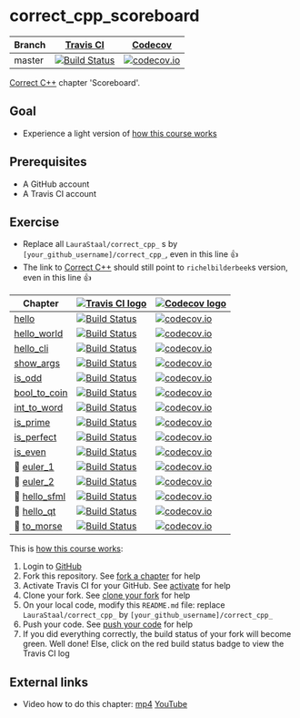 # correct_cpp_scoreboard

Branch|[Travis CI](https://travis-ci.org)|[Codecov](https://www.codecov.io)
---|---|---
master|[![Build Status](https://travis-ci.org/LauraStaal/correct_cpp_scoreboard.svg?branch=master)](https://travis-ci.org/LauraStaal/correct_cpp_scoreboard)|[![codecov.io](https://codecov.io/github/LauraStaal/correct_cpp_scoreboard/coverage.svg?branch=master)](https://codecov.io/github/LauraStaal/correct_cpp_scoreboard/branch/master)

[Correct C++](https://github.com/richelbilderbeek/correct_cpp) chapter 'Scoreboard'.

## Goal

 * Experience a light version of [how this course works](https://github.com/richelbilderbeek/correct_cpp/blob/master/doc/how_this_course_works.md)

## Prerequisites

 * A GitHub account
 * A Travis CI account

## Exercise

 * Replace all `LauraStaal/correct_cpp_` s by `[your_github_username]/correct_cpp_`, even in this line :+1:
 * The link to [Correct C++](https://github.com/richelbilderbeek/correct_cpp) should still point to `richelbilderbeek`s version, even in this line :+1:

Chapter|[![Travis CI logo](TravisCI.png)](https://travis-ci.org)|[![Codecov logo](Codecov.png)](https://www.codecov.io)
---|---|---
[hello](https://github.com/LauraStaal/correct_cpp_hello)|[![Build Status](https://travis-ci.org/LauraStaal/correct_cpp_hello.svg?branch=master)](https://travis-ci.org/LauraStaal/correct_cpp_hello) | [![codecov.io](https://codecov.io/github/LauraStaal/correct_cpp_hello/coverage.svg?branch=master)](https://codecov.io/github/LauraStaal/correct_cpp_hello?branch=master)
[hello_world](https://github.com/LauraStaal/correct_cpp_hello_world)|[![Build Status](https://travis-ci.org/LauraStaal/correct_cpp_hello_world.svg?branch=master)](https://travis-ci.org/LauraStaal/correct_cpp_hello_world) | [![codecov.io](https://codecov.io/github/LauraStaal/correct_cpp_hello_world/coverage.svg?branch=master)](https://codecov.io/github/LauraStaal/correct_cpp_hello_world?branch=master)
[hello_cli](https://github.com/LauraStaal/correct_cpp_hello_cli)|[![Build Status](https://travis-ci.org/LauraStaal/correct_cpp_hello_cli.svg?branch=master)](https://travis-ci.org/LauraStaal/correct_cpp_hello_cli) | [![codecov.io](https://codecov.io/github/LauraStaal/correct_cpp_hello_cli/coverage.svg?branch=master)](https://codecov.io/github/LauraStaal/correct_cpp_hello_cli?branch=master)
[show_args](https://github.com/LauraStaal/correct_cpp_show_args)|[![Build Status](https://travis-ci.org/LauraStaal/correct_cpp_show_args.svg?branch=master)](https://travis-ci.org/LauraStaal/correct_cpp_show_args) | [![codecov.io](https://codecov.io/github/LauraStaal/correct_cpp_show_args/coverage.svg?branch=master)](https://codecov.io/github/LauraStaal/correct_cpp_show_args?branch=master)
[is_odd](https://github.com/LauraStaal/correct_cpp_is_odd)|[![Build Status](https://travis-ci.org/LauraStaal/correct_cpp_is_odd.svg?branch=master)](https://travis-ci.org/LauraStaal/correct_cpp_is_odd) | [![codecov.io](https://codecov.io/github/LauraStaal/correct_cpp_is_odd/coverage.svg?branch=master)](https://codecov.io/github/LauraStaal/correct_cpp_is_odd?branch=master)
[bool_to_coin](https://github.com/LauraStaal/correct_cpp_bool_to_coin)|[![Build Status](https://travis-ci.org/LauraStaal/correct_cpp_bool_to_coin.svg?branch=master)](https://travis-ci.org/LauraStaal/correct_cpp_bool_to_coin) | [![codecov.io](https://codecov.io/github/LauraStaal/correct_cpp_bool_to_coin/coverage.svg?branch=master)](https://codecov.io/github/LauraStaal/correct_cpp_bool_to_coin?branch=master)
[int_to_word](https://github.com/LauraStaal/correct_cpp_int_to_word)|[![Build Status](https://travis-ci.org/LauraStaal/correct_cpp_int_to_word.svg?branch=master)](https://travis-ci.org/LauraStaal/correct_cpp_int_to_word) | [![codecov.io](https://codecov.io/github/LauraStaal/correct_cpp_int_to_word/coverage.svg?branch=master)](https://codecov.io/github/LauraStaal/correct_cpp_int_to_word?branch=master)
[is_prime](https://github.com/LauraStaal/correct_cpp_is_prime)|[![Build Status](https://travis-ci.org/LauraStaal/correct_cpp_is_prime.svg?branch=master)](https://travis-ci.org/LauraStaal/correct_cpp_is_prime) | [![codecov.io](https://codecov.io/github/LauraStaal/correct_cpp_is_prime/coverage.svg?branch=master)](https://codecov.io/github/LauraStaal/correct_cpp_is_prime?branch=master)
[is_perfect](https://github.com/LauraStaal/correct_cpp_is_perfect)|[![Build Status](https://travis-ci.org/LauraStaal/correct_cpp_is_perfect.svg?branch=master)](https://travis-ci.org/LauraStaal/correct_cpp_is_perfect) | [![codecov.io](https://codecov.io/github/LauraStaal/correct_cpp_is_perfect/coverage.svg?branch=master)](https://codecov.io/github/LauraStaal/correct_cpp_is_perfect?branch=master)
[is_even](https://github.com/LauraStaal/correct_cpp_is_even)|[![Build Status](https://travis-ci.org/LauraStaal/correct_cpp_is_even.svg?branch=master)](https://travis-ci.org/LauraStaal/correct_cpp_is_even) | [![codecov.io](https://codecov.io/github/LauraStaal/correct_cpp_is_even/coverage.svg?branch=master)](https://codecov.io/github/LauraStaal/correct_cpp_is_even?branch=master)
:construction: [euler_1](https://github.com/LauraStaal/correct_cpp_euler_1)|[![Build Status](https://travis-ci.org/LauraStaal/correct_cpp_euler_1.svg?branch=master)](https://travis-ci.org/LauraStaal/correct_cpp_euler_1) | [![codecov.io](https://codecov.io/github/LauraStaal/correct_cpp_euler_1/coverage.svg?branch=master)](https://codecov.io/github/LauraStaal/correct_cpp_euler_1?branch=master)
:construction: [euler_2](https://github.com/LauraStaal/correct_cpp_euler_2)|[![Build Status](https://travis-ci.org/LauraStaal/correct_cpp_euler_2.svg?branch=master)](https://travis-ci.org/LauraStaal/correct_cpp_euler_2) | [![codecov.io](https://codecov.io/github/LauraStaal/correct_cpp_euler_2/coverage.svg?branch=master)](https://codecov.io/github/LauraStaal/correct_cpp_euler_2?branch=master)
:construction: [hello_sfml](https://github.com/LauraStaal/correct_cpp_hello_sfml)|[![Build Status](https://travis-ci.org/LauraStaal/correct_cpp_hello_sfml.svg?branch=master)](https://travis-ci.org/LauraStaal/correct_cpp_hello_sfml) | [![codecov.io](https://codecov.io/github/LauraStaal/correct_cpp_hello_sfml/coverage.svg?branch=master)](https://codecov.io/github/LauraStaal/correct_cpp_hello_sfml?branch=master)
:construction: [hello_qt](https://github.com/LauraStaal/correct_cpp_hello_qt)|[![Build Status](https://travis-ci.org/LauraStaal/correct_cpp_hello_qt.svg?branch=master)](https://travis-ci.org/LauraStaal/correct_cpp_hello_qt) | [![codecov.io](https://codecov.io/github/LauraStaal/correct_cpp_hello_qt/coverage.svg?branch=master)](https://codecov.io/github/LauraStaal/correct_cpp_hello_qt?branch=master)
:construction: [to_morse](https://github.com/LauraStaal/correct_cpp_to_morse)|[![Build Status](https://travis-ci.org/LauraStaal/correct_cpp_to_morse.svg?branch=master)](https://travis-ci.org/LauraStaal/correct_cpp_to_morse) | [![codecov.io](https://codecov.io/github/LauraStaal/correct_cpp_to_morse/coverage.svg?branch=master)](https://codecov.io/github/LauraStaal/correct_cpp_to_morse?branch=master)

This is [how this course works](https://github.com/richelbilderbeek/correct_cpp/blob/master/doc/how_this_course_works.md):

  1. Login to [GitHub](https://github.com/)
  2. Fork this repository. See [fork a chapter](https://github.com/richelbilderbeek/correct_cpp/blob/master/doc/fork_a_chapter.md) for help
  3. Activate Travis CI for your GitHub. See [activate](https://github.com/richelbilderbeek/correct_cpp/blob/master/doc/activate.md) for help 
  4. Clone your fork. See [clone your fork](https://github.com/richelbilderbeek/correct_cpp/blob/master/doc/clone_your_fork.md) for help
  5. On your local code, modify this `README.md` file: replace `LauraStaal/correct_cpp_` by `[your_github_username]/correct_cpp_`
  6. Push your code. See [push your code](https://github.com/richelbilderbeek/correct_cpp/blob/master/doc/push_your_code.md) for help
  7. If you did everything correctly, the build status of your fork will become green. Well done! Else, click on the red build status badge to view the Travis CI log

## External links

 * Video how to do this chapter: [mp4](http://www.richelbilderbeek.nl/correct_cpp_scoreboard.mp4) [YouTube](https://youtu.be/QABP8qEeM9o)
